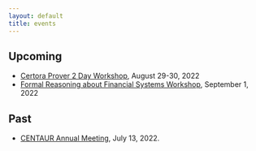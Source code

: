 ```yaml
---
layout: default
title: events
---
```


## Upcoming
- [Certora Prover 2 Day Workshop](https://www.certora.com/events/certora-prover-2-day-workshop/), August 29-30, 2022
- [Formal Reasoning about Financial Systems Workshop](https://reasoningaboutfinancialsystems.org/), September 1, 2022

## Past
- [CENTAUR Annual Meeting](event_centaur_2022.html), July 13, 2022.
